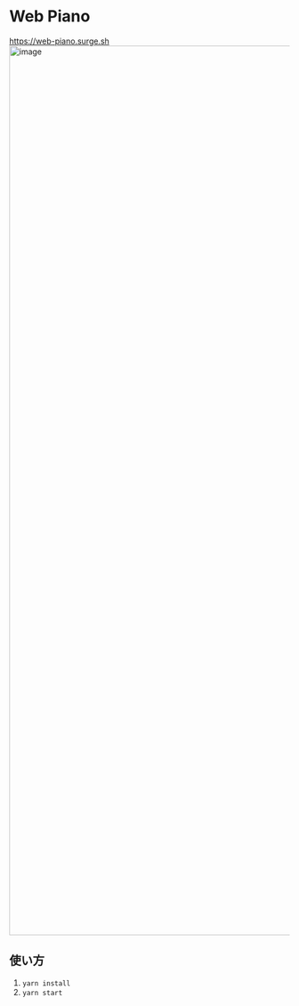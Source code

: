 # Web Piano
https://web-piano.surge.sh
<img width="1600" alt="image" src="https://github.com/comorebi-notes/web_piano/assets/16236972/69d66d79-7926-4df0-8b32-882173f670b1">

## 使い方
1. `yarn install`
2. `yarn start`
